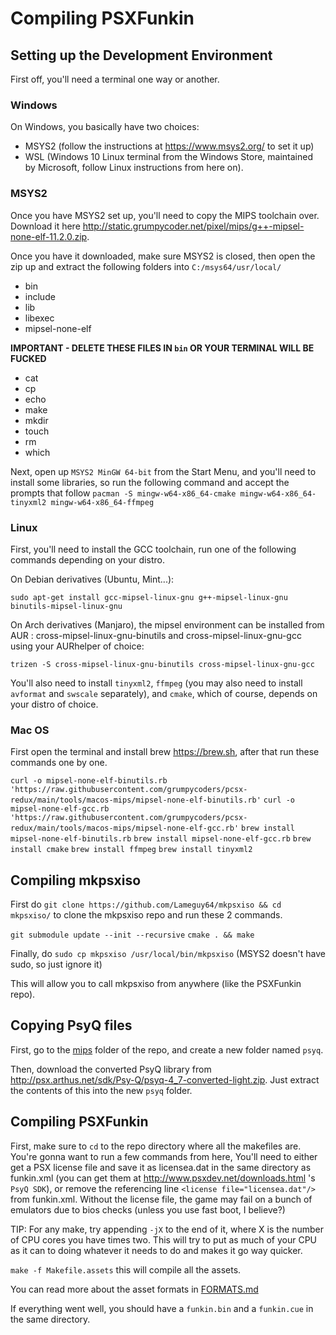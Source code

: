 # Compiling PSXFunkin

## Setting up the Development Environment
First off, you'll need a terminal one way or another.

### Windows
On Windows, you basically have two choices:
- MSYS2 (follow the instructions at https://www.msys2.org/ to set it up)
- WSL (Windows 10 Linux terminal from the Windows Store, maintained by Microsoft, follow Linux instructions from here on).

### MSYS2
Once you have MSYS2 set up, you'll need to copy the MIPS toolchain over. Download it here http://static.grumpycoder.net/pixel/mips/g++-mipsel-none-elf-11.2.0.zip.

Once you have it downloaded, make sure MSYS2 is closed, then open the zip up and extract the following folders into `C:/msys64/usr/local/`
- bin
- include
- lib
- libexec
- mipsel-none-elf

**IMPORTANT - DELETE THESE FILES IN `bin` OR YOUR TERMINAL WILL BE FUCKED**
- cat
- cp
- echo
- make
- mkdir
- touch
- rm
- which

Next, open up `MSYS2 MinGW 64-bit` from the Start Menu, and you'll need to install some libraries, so run the following command and accept the prompts that follow `pacman -S mingw-w64-x86_64-cmake mingw-w64-x86_64-tinyxml2 mingw-w64-x86_64-ffmpeg `

### Linux
First, you'll need to install the GCC toolchain, run one of the following commands depending on your distro.

On Debian derivatives (Ubuntu, Mint...):

`sudo apt-get install gcc-mipsel-linux-gnu g++-mipsel-linux-gnu binutils-mipsel-linux-gnu`

On Arch derivatives (Manjaro), the mipsel environment can be installed from AUR : cross-mipsel-linux-gnu-binutils and cross-mipsel-linux-gnu-gcc using your AURhelper of choice:

`trizen -S cross-mipsel-linux-gnu-binutils cross-mipsel-linux-gnu-gcc`

You'll also need to install `tinyxml2`, `ffmpeg` (you may also need to install `avformat` and `swscale` separately), and `cmake`, which of course, depends on your distro of choice.

### Mac OS
First open the terminal and install brew https://brew.sh, after that run these commands one by one.

`curl -o mipsel-none-elf-binutils.rb 'https://raw.githubusercontent.com/grumpycoders/pcsx-redux/main/tools/macos-mips/mipsel-none-elf-binutils.rb'`
`curl -o mipsel-none-elf-gcc.rb 'https://raw.githubusercontent.com/grumpycoders/pcsx-redux/main/tools/macos-mips/mipsel-none-elf-gcc.rb'`
`brew install mipsel-none-elf-binutils.rb`
`brew install mipsel-none-elf-gcc.rb`
`brew install cmake`
`brew install ffmpeg`
`brew install tinyxml2` 

## Compiling mkpsxiso
First do `git clone https://github.com/Lameguy64/mkpsxiso && cd mkpsxiso/` to clone the mkpsxiso repo and run these 2 commands.

`git submodule update --init --recursive`
`cmake . && make`
 
Finally, do `sudo cp mkpsxiso /usr/local/bin/mkpsxiso` (MSYS2 doesn't have sudo, so just ignore it)

This will allow you to call mkpsxiso from anywhere (like the PSXFunkin repo).

## Copying PsyQ files
First, go to the [mips](/mips/) folder of the repo, and create a new folder named `psyq`.

Then, download the converted PsyQ library from http://psx.arthus.net/sdk/Psy-Q/psyq-4_7-converted-light.zip. Just extract the contents of this into the new `psyq` folder.

## Compiling PSXFunkin
First, make sure to `cd` to the repo directory where all the makefiles are. You're gonna want to run a few commands from here, You'll need to either get a PSX license file and save it as licensea.dat in the same directory as funkin.xml (you can get them at http://www.psxdev.net/downloads.html 's `PsyQ SDK`), or remove the referencing line `<license file="licensea.dat"/>` from funkin.xml. Without the license file, the game may fail on a bunch of emulators due to bios checks (unless you use fast boot, I believe?)

TIP: For any make, try appending `-jX` to the end of it, where X is the number of CPU cores you have times two. This will try to put as much of your CPU as it can to doing whatever it needs to do and makes it go way quicker.

`make -f Makefile.assets` this will compile all the assets.

You can read more about the asset formats in [FORMATS.md](/FORMATS.md)

If everything went well, you should have a `funkin.bin` and a `funkin.cue` in the same directory.
